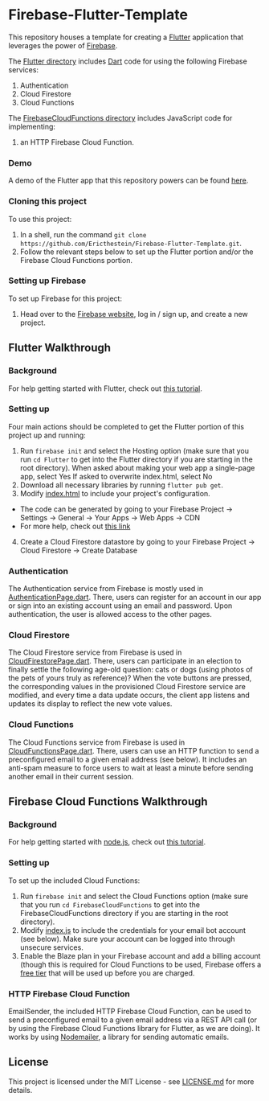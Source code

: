 # Firebase-Flutter-Template

This repository houses a template for creating a [Flutter](https://flutter.dev/) application that leverages the power of [Firebase](https://firebase.google.com/).

The [Flutter directory](Flutter) includes [Dart](https://dart.dev/) code for using the following Firebase services:
1. Authentication
2. Cloud Firestore
3. Cloud Functions

The [FirebaseCloudFunctions directory](FirebaseCloudFunctions) includes JavaScript code for implementing:
1. an HTTP Firebase Cloud Function.

### Demo

A demo of the Flutter app that this repository powers can be found [here](https://fir-flutter-demo-95874.web.app/#/).

### Cloning this project

To use this project:
1. In a shell, run the command `git clone https://github.com/Ericthestein/Firebase-Flutter-Template.git`.
2. Follow the relevant steps below to set up the Flutter portion and/or the Firebase Cloud Functions portion.

### Setting up Firebase

To set up Firebase for this project:
1. Head over to the [Firebase website](https://firebase.google.com/), log in / sign up, and create a new project.

## Flutter Walkthrough

### Background

For help getting started with Flutter, check out [this tutorial](https://flutter.dev/docs/get-started/install).

### Setting up

Four main actions should be completed to get the Flutter portion of this project up and running:
1. Run `firebase init` and select the Hosting option (make sure that you run `cd Flutter` to get into the Flutter directory if you are starting in the root directory).
  When asked about making your web app a single-page app, select Yes
  If asked to overwrite index.html, select No
2. Download all necessary libraries by running `flutter pub get`.
3. Modify [index.html](Flutter/web/index.html) to include your project's configuration.
  - The code can be generated by going to your Firebase Project -> Settings -> General -> Your Apps -> Web Apps -> CDN
  - For more help, check out [this link](https://firebase.flutter.dev/docs/installation/web/#initializing-firebase)
4. Create a Cloud Firestore datastore by going to your Firebase Project -> Cloud Firestore -> Create Database

### Authentication

The Authentication service from Firebase is mostly used in [AuthenticationPage.dart](Flutter/lib/pages/bottomNavigationPages/AuthenticationPage.dart). There, users can register for an account in our app or sign into an existing account using an email and password. Upon authentication, the user is allowed access to the other pages.

### Cloud Firestore

The Cloud Firestore service from Firebase is used in [CloudFirestorePage.dart](Flutter/lib/pages/bottomNavigationPages/CloudFirestorePage.dart). There, users can participate in an election to finally settle the following age-old question: cats or dogs (using photos of the pets of yours truly as reference)? When the vote buttons are pressed, the corresponding values in the provisioned Cloud Firestore service are modified, and every time a data update occurs, the client app listens and updates its display to reflect the new vote values.

### Cloud Functions

The Cloud Functions service from Firebase is used in [CloudFunctionsPage.dart](Flutter/lib/pages/bottomNavigationPages/CloudFunctionsPage.dart). There, users can use an HTTP function to send a preconfigured email to a given email address (see below). It includes an anti-spam measure to force users to wait at least a minute before sending another email in their current session.

## Firebase Cloud Functions Walkthrough

### Background

For help getting started with [node.js](https://nodejs.org/en/), check out [this tutorial](https://nodejs.org/en/docs/guides/getting-started-guide/).

### Setting up

To set up the included Cloud Functions:
1. Run `firebase init` and select the Cloud Functions option (make sure that you run `cd FirebaseCloudFunctions` to get into the FirebaseCloudFunctions directory if you are starting in the root directory).
2. Modify [index.js](FirebaseCloudFunctions/functions/index.js) to include the credentials for your email bot account (see below). Make sure your account can be logged into through unsecure services.
3. Enable the Blaze plan in your Firebase account and add a billing account (though this is required for Cloud Functions to be used, Firebase offers a [free tier](https://cloud.google.com/functions/pricing#:~:text=Cloud%20Functions%20provides%20a%20perpetual,Internet%20egress%20traffic%20per%20month.) that will be used up before you are charged.

### HTTP Firebase Cloud Function

EmailSender, the included HTTP Firebase Cloud Function, can be used to send a preconfigured email to a given email address via a REST API call (or by using the Firebase Cloud Functions library for Flutter, as we are doing). It works by using [Nodemailer](https://github.com/nodemailer/nodemailer), a library for sending automatic emails.

## License

This project is licensed under the MIT License - see [LICENSE.md](LICENSE.md) for more details.
